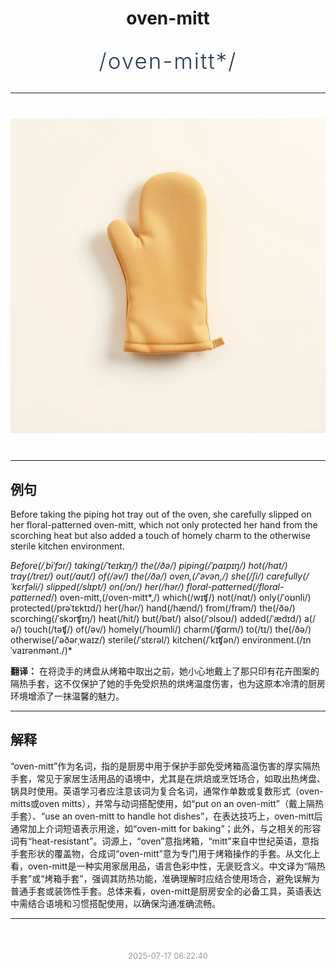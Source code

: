 <div align="center">

# oven-mitt

<div style="margin: 30px 0;">
<h1 style="font-size: 2.5em; font-weight: 300; letter-spacing: 2px; margin: 0; color: #2c3e50;">
/oven-mitt*/
</h1>
</div>

</div>

---

<div align="center" style="margin: 40px 0;">

![oven-mitt](images/oven-mitt.png)

</div>

---

## 例句

Before taking the piping hot tray out of the oven, she carefully slipped on her floral-patterned oven-mitt, which not only protected her hand from the scorching heat but also added a touch of homely charm to the otherwise sterile kitchen environment.

*Before(/ˌbiˈfɔr/) taking(/ˈteɪkɪŋ/) the(/ðə/) piping(/ˈpaɪpɪŋ/) hot(/hɑt/) tray(/treɪ/) out(/aʊt/) of(/əv/) the(/ðə/) oven,(/ˈəvən,/) she(/ʃi/) carefully(/ˈkɛrfəli/) slipped(/slɪpt/) on(/ɔn/) her(/hər/) floral-patterned(/floral-patterned*/) oven-mitt,(/oven-mitt*,/) which(/wɪʧ/) not(/nɑt/) only(/ˈoʊnli/) protected(/prəˈtɛktɪd/) her(/hər/) hand(/hænd/) from(/frəm/) the(/ðə/) scorching(/ˈskɔrʧɪŋ/) heat(/hit/) but(/bət/) also(/ˈɔlsoʊ/) added(/ˈædɪd/) a(/ə/) touch(/təʧ/) of(/əv/) homely(/ˈhoʊmli/) charm(/ʧɑrm/) to(/tɪ/) the(/ðə/) otherwise(/ˈəðərˌwaɪz/) sterile(/ˈstɛrəl/) kitchen(/ˈkɪʧən/) environment.(/ɪnˈvaɪrənmənt./)*

**翻译：** 在将烫手的烤盘从烤箱中取出之前，她小心地戴上了那只印有花卉图案的隔热手套，这不仅保护了她的手免受炽热的烘烤温度伤害，也为这原本冷清的厨房环境增添了一抹温馨的魅力。

---

## 解释

“oven-mitt”作为名词，指的是厨房中用于保护手部免受烤箱高温伤害的厚实隔热手套，常见于家居生活用品的语境中，尤其是在烘焙或烹饪场合，如取出热烤盘、锅具时使用。英语学习者应注意该词为复合名词，通常作单数或复数形式（oven-mitts或oven mitts），并常与动词搭配使用，如“put on an oven-mitt”（戴上隔热手套）、“use an oven-mitt to handle hot dishes”，在表达技巧上，oven-mitt后通常加上介词短语表示用途，如“oven-mitt for baking”；此外，与之相关的形容词有“heat-resistant”。词源上，“oven”意指烤箱，“mitt”来自中世纪英语，意指手套形状的覆盖物，合成词“oven-mitt”意为专门用于烤箱操作的手套。从文化上看，oven-mitt是一种实用家居用品，语言色彩中性，无褒贬含义。中文译为“隔热手套”或“烤箱手套”，强调其防热功能，准确理解时应结合使用场合，避免误解为普通手套或装饰性手套。总体来看，oven-mitt是厨房安全的必备工具，英语表达中需结合语境和习惯搭配使用，以确保沟通准确流畅。


---

<div align="center" style="margin-top: 50px;">
<small style="color: #999; font-size: 0.9em;">2025-07-17 06:22:40</small>
</div>
